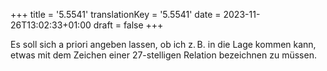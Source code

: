 +++
title = '5.5541'
translationKey = '5.5541'
date = 2023-11-26T13:02:33+01:00
draft = false
+++

Es soll sich a priori angeben lassen, ob ich z. B. in die Lage kommen kann, etwas mit dem Zeichen einer 27-stelligen Relation bezeichnen zu müssen.
